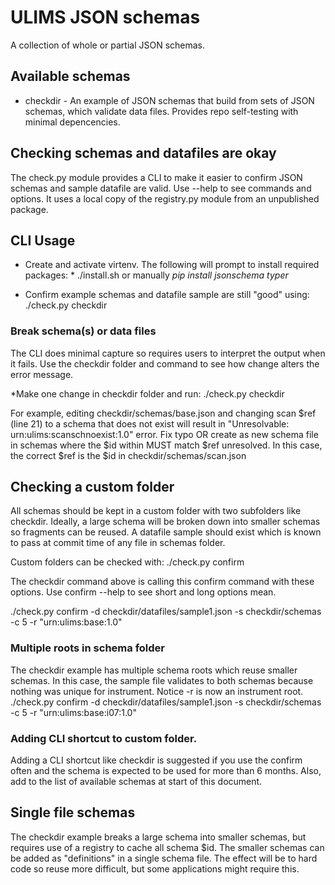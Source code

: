 # ULIMS JSON schemas

A collection of whole or partial JSON schemas.

## Available schemas
* checkdir - An example of JSON schemas that build from
sets of JSON schemas, which validate data files. Provides
repo self-testing with minimal depencencies.
 
## Checking schemas and datafiles are okay

The check.py module provides a CLI to make it easier
to confirm JSON schemas and sample datafile are valid. Use
--help to see commands and options. It uses a local copy
of the registry.py module from an unpublished package.

## CLI Usage
* Create and activate virtenv. The following will prompt to install
  required packages: * ./install.sh or manually *pip install jsonschema typer*

* Confirm example schemas and datafile sample are
  still "good" using: ./check.py checkdir

### Break schema(s) or data files
The CLI does minimal capture so requires users to interpret
the output when it fails. Use the checkdir folder and
command to see how change alters the error message.

 *Make one change in checkdir folder and run: ./check.py checkdir

For example, editing checkdir/schemas/base.json and
changing scan $ref (line 21) to a schema that does not
exist will result in "Unresolvable: urn:ulims:scanschnoexist:1.0"
error. Fix typo OR create as new schema file in schemas
where the $id within MUST match $ref unresolved. In this case,
the correct $ref is the $id in checkdir/schemas/scan.json

## Checking a custom folder
All schemas should be kept in a custom folder with two subfolders
like checkdir. Ideally, a large schema will be broken down
into smaller schemas so fragments can be reused. A datafile
sample should exist which is known to pass at commit time
of any file in schemas folder.

Custom folders can be checked with: ./check.py confirm <options>

The checkdir command above is calling this confirm command
with these options. Use confirm --help to see short
and long options mean.

./check.py confirm -d checkdir/datafiles/sample1.json -s checkdir/schemas -c 5 -r "urn:ulims:base:1.0"

### Multiple roots in schema folder
The checkdir example has multiple schema roots which reuse
smaller schemas. In this case, the sample file validates
to both schemas because nothing was unique for instrument. Notice
-r is now an instrument root.
./check.py confirm -d checkdir/datafiles/sample1.json -s checkdir/schemas -c 5 -r "urn:ulims:base:i07:1.0"

### Adding CLI shortcut to custom folder.
Adding a CLI shortcut like checkdir is suggested if you use the
confirm often and the schema is expected to be used for more
than 6 months. Also, add to the list of available schemas
at start of this document.


## Single file schemas
The checkdir example breaks a large schema into smaller schemas,
but requires use of a registry to cache all schema $id. The
smaller schemas can be added as "definitions" in a single
schema file. The effect will be to hard code so reuse
more difficult, but some applications might require this.
